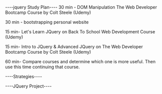 ----jquery Study Plan----
30 min - DOM Manipulation The Web Developer Bootcamp Course by Colt Steele (Udemy)

30 min - bootstrapping personal website

15 min- Let's Learn JQuery on Back To School Web Development Course (Udemy)

15 min- Intro to JQuery & Advanced JQuery on The Web Developer Bootcamp Course by Colt Steele (Udemy)

60 min- Compare courses and determine which one is more useful. Then use this time continuing that course.

----Strategies----


----JQuery Project----